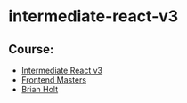 # intermediate-react-v3
## Course:
- [Intermediate React v3](https://frontendmasters.com/courses/intermediate-react-v3/)
- [Frontend Masters](https://frontendmasters.com)
- [Brian Holt](https://github.com/btholt)